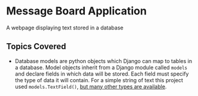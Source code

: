 # Message Board Application

A webpage displaying text stored in a database

## Topics Covered

* Database models are python objects which Django can map to tables in a database. Model objects inherit from a Django module called `models` and declare fields in which data will be stored. Each field must specify the type of data it will contain. For a simple string of text this project used `models.TextField()`, [but many other types are available](https://docs.djangoproject.com/en/2.0/ref/models/fields/).
